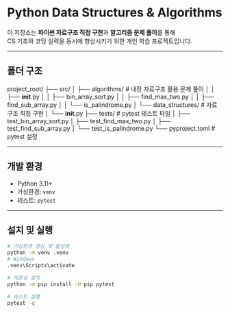 # Python Data Structures & Algorithms

이 저장소는 **파이썬 자료구조 직접 구현**과 **알고리즘 문제 풀이**를 통해  
CS 기초와 코딩 실력을 동시에 향상시키기 위한 개인 학습 프로젝트입니다.

---

## 폴더 구조

project_root/
├── src/
│   ├── algorithms/  # 내장 자료구조 활용 문제 풀이
│   │   ├── __init__.py
│   │   ├── bin_array_sort.py
│   │   ├── find_max_two.py
│   │   ├── find_sub_array.py
│   │   └── is_palindrome.py
│   └── data_structures/  # 자료구조 직접 구현
│       └── __init__.py
├── tests/  # pytest 테스트 파일
│   ├── test_bin_array_sort.py
│   ├── test_find_max_two.py
│   ├── test_find_sub_array.py
│   └── test_is_palindrome.py
└── pyproject.toml # pytest 설정

---

## 개발 환경
- Python 3.11+
- 가상환경: `venv`
- 테스트: `pytest`

---

## 설치 및 실행
```bash
# 가상환경 생성 및 활성화
python -m venv .venv
# Windows
.venv\Scripts\activate

# 의존성 설치
python -m pip install -U pip pytest

# 테스트 실행
pytest -q
